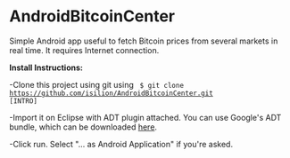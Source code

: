 AndroidBitcoinCenter
====================

Simple Android app useful to fetch Bitcoin prices from several markets in real time. It requires Internet connection.

<b>Install Instructions:</b>

-Clone this project using git using
<code>
$ git clone https://github.com/isilion/AndroidBitcoinCenter.git [INTRO]
</code>

-Import it on Eclipse with ADT plugin attached. You can use Google's ADT bundle, which can be downloaded <a href="http://developer.android.com/sdk/index.html">here</a>.


-Click run. Select "... as Android Application" if you're asked.



